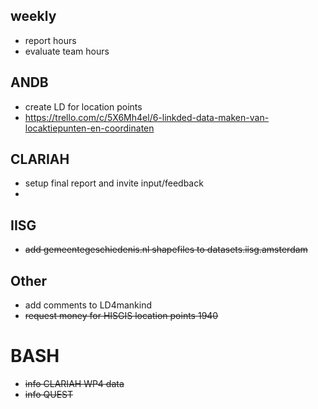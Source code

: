 ## weekly
- report hours
- evaluate team hours

## ANDB
- create LD for location points
- https://trello.com/c/5X6Mh4el/6-linkded-data-maken-van-locaktiepunten-en-coordinaten


## CLARIAH
- setup final report and invite input/feedback
- 

## IISG
- ~~add gemeentegeschiedenis.nl shapefiles to datasets.iisg.amsterdam~~

## Other
- add comments to LD4mankind
- ~~request money for HISGIS location points 1940~~

# BASH
- ~~info CLARIAH WP4 data~~
- ~~info QUEST~~
